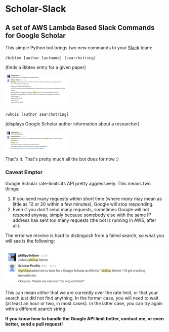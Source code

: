 # Scholar-Slack

## A set of AWS Lambda Based Slack Commands for Google Scholar

This simple Python bot brings two new commands to your [Slack](https://slack.com) team:

`/bibtex [author lastname] [searchstring]`

(finds a Bibtex entry for a given paper)

<img src="https://github.com/xLeitix/slack_scholar/raw/master/img/bibtex_cmd.png" alt="Example /bibtex command" style="width: 200px;"/>

`/whois [author searchstring]`

(displays Google Scholar author information about a researcher)

<img src="https://github.com/xLeitix/slack_scholar/raw/master/img/whois_cmd.png" alt="Example /whois command" style="width: 200px;"/>

That's it. That's pretty much all the bot does for now :)

### Caveat Emptor

Google Scholar rate-limits its API pretty aggressively.
This means two things:

1. If you send many requests within short time (where *many* may mean as little as 10 or 20 within a few minutes), Google will stop responding.
2. Even if you *don't* send many requests, sometimes Google will not respond anyway, simply because somebody else with the same IP address has sent too many requests (the bot is running in AWS, after all).

The error we receive is hard to distinguish from a failed search, so what you will see is the following:

<img src="https://github.com/xLeitix/slack_scholar/raw/master/img/failed_to_find.png" alt="API Limit Error" style="width: 500px;"/>

This can mean *either* that we are currently over the rate limit, or that your search just did not find anything. In the former case, you will need to wait (at least an hour or two, in most cases). In the latter case, you can try again with a different search string.

__If you know how to handle the Google API limit better, contact me, or even better, send a pull request!__
